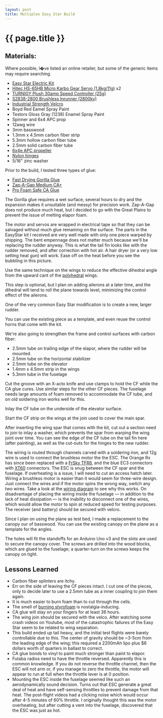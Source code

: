 ```yaml
---
layout: post
title: Multiplex Easy Star Build
---
```


# {{ page.title }}

## Materials: ##

Where possible, I�ve listed an online retailer, but some of the generic items may require searching.
* [Easy Star Electric Kit](http://www.amazon.com/gp/product/B000BMSF22/ref=oh_details_o00_s00_i00)
* [Hitec HS-65HB Micro Karbo Gear Servo (1.8kg/11g)](http://www.hobbyking.com/hobbyking/store/__9817__Hitec_HS_65HB_Micro_Karbo_Gear_Servo_1_8kg_11g_0_14sec.html) x2
* [TURNIGY Plush 30amp Speed Controller (25g)](http://www.hobbyking.com/hobbyking/store/__2164__TURNIGY_Plush_30amp_Speed_Controller.html)
* [S2838-2800 Brushless Inrunner (2800kv)](http://www.hobbyking.com/hobbyking/store/__2164__TURNIGY_Plush_30amp_Speed_Controller.html)
* [Industrial Strength Velcro](http://www.amazon.com/Velcro-Industrial-Strength-Sticky-Back-Fasteners/dp/B00006RSP1)
* Boyd Red Eamel Spray Paint
* Testors Gloss Gray (1238) Enamel Spray Paint
* Spinner and 6x4 APC prop
* 12awg wire
* 3mm basswood
* 1\.3mm x 4\.5mm carbon fiber strip
* 5\.3mm hollow carbon fiber tube
* 2\.5mm solid carbon fiber  tube
* [6x4e APC propeller](http://www.amazon.com/gp/product/B0006O34O4/ref=oh_details_o00_s00_i00)
* [Nylon hinges](http://www.hobbyking.com/hobbyking/store/__8282__Nylon_Pinned_Hinge_16x28_5_10pcs_.html)
* 5/16" zinc washer

Prior to the build, I tested three types of glue:
* [Fast Drying Gorilla Glue](http://www.farmandfleet.com/products/593935-dries_white_2x_faster_gorilla_glue.htm#.T61kMFIXPWY)
* [Zap-A-Gap Medium CA+](http://www.amazon.com/2oz-Zap-Green-Zap-Gap/dp/B000O5GXY8)
* [Pro Foam Safe CA Glue](http://www.amazon.com/gp/product/B001BHK5EM/ref=oh_details_o00_s01_i00)

The Gorilla glue requires a wet surface, several hours to dry and the expansion makes it unsuitable (and messy) for precision work. Zap-A-Gap does not produce much heat, but I decided to go with the Great Plains to prevent the issue of melting elapor foam.

The motor and servos are wrapped in electrical tape so that they can be salvaged without much glue remaining on the surface.
The parts in the EasyStar kit I received are very well made with only one piece warped by shipping. The bent empennage does not matter much because we'll be replacing the rudder anyway.
This is what the tail fin looks like with the rudder removed, and after correction with hot air. A hair dryer (or a very low setting heat gun) will work. Ease off on the heat before you see the bubbling in this picture.

Use the same technique on the wings to reduce the effective dihedral angle from the upward cant of the [polyhedral](http://en.wikipedia.org/wiki/Dihedral_(aircraft)\#Polyhedral) wings.

This step is optional, but I plan on adding ailerons at a later time, and the dihedral will tend to roll the plane towards level, minimizing the control effect of the ailerons.

One of the very common Easy Star modification is to create a new, larger rudder.

You can use the existing piece as a template, and even reuse the control horns that come with the kit.

We're also going to strengthen the frame and control surfaces with carbon fiber:
* 2\.5mm tube on trailing edge of the elapor, where the rudder will be mounted.
* 2\.5mm tube on the horizontal stabilizer
* 2\.5mm tube on the elevator
* 1\.4mm x 4\.5mm strip in the wings
* 5\.3mm tube in the fuselage

Cut the groove with an X-acto knife and use clamps to hold the CF while the CA glue cures.
Use similar steps for the other CF pieces. The fuselage needs large amounts of foam removed to accommodate the CF tube, and on old soldering iron works well for this.

Inlay the CF tube on the underside of the elevator surface.

Start the CF strip on the wings at the join used to cover the main spar.

After inserting the wing spar that comes with the kit, cut out a section need to join to inlay a washer, which prevents the spar from warping the wing joint over time.
You can see the edge of the CF tube on the tail fin here (after painting), as well as    the cut-outs for the hinges to the new rudder.

The wiring is routed through channels carved with a soldering iron, and 12g wire is used to connect the brushless motor the the ESC. The Orange Rx has since been replaced with a [FrSky TFR6](http://www.alofthobbies.com/frsky-tfr6-6-channel-fasst-compatible-receiver.html), and the blue EC3 connectors with [XT60](http://www.sparkfun.com/products/10474) connectors. The ESC is snug between the CF spar and the fuselage. If overheating is a issue, I will need to cut an access hatch later.
Wiring a brushless motor is easier than it would seem for three-wire design. Just connect the wires and if the motor spins the wrong way, switch any two wires. Take a look at the [wiring diagram](http://home.solcon.nl/gjkool/brushless5/W-schms-3p-E.JPG) to see why this works. On disadvantage of placing the wiring inside the fuselage &mdash; in addition to the lack of heat dissipation &mdash; is the inability to disconnect one of the wires, which would allow the motor to spin at reduced speed for testing purposes.
The receiver (and battery) should be secured with velcro.

Since I plan on using the plane as test bed, I made a replacement to the canopy our of basswood. You can use the existing canopy on the plane as a template for the angles.

The holes will fit the standoffs for an Arduino Uno v3 and the slots are used to secure the canopy cover.
The screws are drilled into the wood blocks, which are glued to the fuselage; a quarter-turn on the screws keeps the canopy on tight.
 

## Lessons Learned ##

* Carbon fiber splinters are itchy.
* Err on the side of leaving the CF pieces intact. I cut one of the pieces, only to decide later to use a 2.5mm tube as a inner coupling to join them again.
* It is much easier to burn foam than to cut through the cells.
* The smell of [burning styrofoam](http://blog.makezine.com/2009/02/27/weekend-project-5minute-foam-factor-2/) is nostalgia-inducing.
* CA glue will stay on your fingers for at least 36 hours.
* The wing join should be secured with the velco. After watching some crash videos on Youtube, most of the catastrophic failures of the Easy Star seem to be related to wing separation.
* This build ended up tail heavy, and the initial test flights were barely controllable due to this. The center of gravity should be ~3-5cm from the leading edge of the wing; this required a 2200mAh lipo plus $6 dollars worth of quarters in ballast to correct.
* CA glue bonds to vinyl to paint much stronger than paint to elapor.
* Futaba radios need to have the throttle reversed. Apparently this is common knowledge. If you do not reverse the throttle channel, then the ESC will not arm or, if you manage to zero the throttle, the motor will appear to run at full when the throttle lever is at 0 position.
* Mounting the ESC inside the fuselage seemed like such an aerodynamically sound decision. Turns out that ESC generate a great deal of heat and have self-sensing throttles to prevent damage from that heat. The post-flight videos had a clicking noise which would occur after 4-5 minutes of 60% throttle. I originally thought this was the motor overheating, but after cutting a vent into the fuselage, discovered that the ESC was just as hot.




